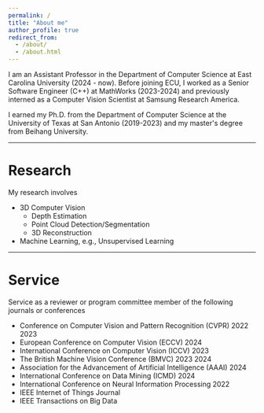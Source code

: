 ```yaml
---
permalink: /
title: "About me"
author_profile: true
redirect_from: 
  - /about/
  - /about.html
---
```


I am an Assistant Professor in the Department of Computer Science at East Carolina University (2024 - now). Before joining ECU, I worked as a Senior Software Engineer (C++) at MathWorks (2023-2024) and previously interned as a Computer Vision Scientist at Samsung Research America.

I earned my Ph.D. from the Department of Computer Science at the University of Texas at San Antonio (2019-2023) and my master's degree from Beihang University.

---

# Research

My research involves
- 3D Computer Vision
  - Depth Estimation
  - Point Cloud Detection/Segmentation
  - 3D Reconstruction
- Machine Learning, e.g., Unsupervised Learning

---

# Service
Service as a reviewer or program committee member of the following journals or conferences
- Conference on Computer Vision and Pattern Recognition (CVPR) 2022 2023
- European Conference on Computer Vision (ECCV) 2024
- International Conference on Computer Vision (ICCV) 2023
- The British Machine Vision Conference (BMVC) 2023 2024
- Association for the Advancement of Artificial Intelligence (AAAI) 2024
- International Conference on Data Mining (ICMD) 2024
- International Conference on Neural Information Processing 2022
- IEEE Internet of Things Journal
- IEEE Transactions on Big Data

